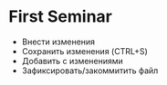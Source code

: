 # First Seminar
* Внести изменения 
* Сохранить изменения (CTRL+S)
* Добавить с изменениями 
* Зафиксировать/закоммитить файл